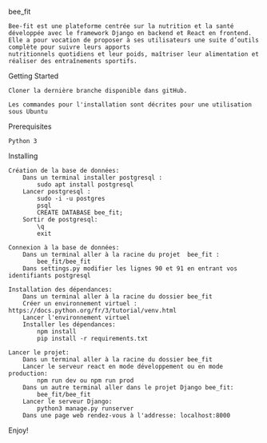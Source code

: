 bee_fit

    Bee-fit est une plateforme centrée sur la nutrition et la santé développée avec le framework Django en backend et React en frontend.
    Elle a pour vocation de proposer à ses utilisateurs une suite d’outils complète pour suivre leurs apports
    nutritionnels quotidiens et leur poids, maîtriser leur alimentation et réaliser des entraînements sportifs.

Getting Started

    Cloner la dernière branche disponible dans gitHub.

    Les commandes pour l'installation sont décrites pour une utilisation sous Ubuntu 

Prerequisites

    Python 3 

Installing

    Création de la base de données:
        Dans un terminal installer postgresql : 
            sudo apt install postgresql
        Lancer postgresql : 
            sudo -i -u postgres
            psql
            CREATE DATABASE bee_fit;
        Sortir de postgresql:
            \q
            exit

    Connexion à la base de données:
        Dans un terminal aller à la racine du projet  bee_fit : 
            bee_fit/bee_fit
        Dans settings.py modifier les lignes 90 et 91 en entrant vos identifiants postgresql

    Installation des dépendances:
        Dans un terminal aller à la racine du dossier bee_fit
        Créer un environnement virtuel : https://docs.python.org/fr/3/tutorial/venv.html
        Lancer l'environnement virtuel
        Installer les dépendances:
            npm install
            pip install -r requirements.txt

    Lancer le projet:
        Dans un terminal aller à la racine du dossier bee_fit
        Lancer le serveur react en mode développement ou en mode production:
            npm run dev ou npm run prod
        Dans un autre terminal aller dans le projet Django bee_fit: 
            bee_fit/bee_fit 
        Lancer le serveur Django:
            python3 manage.py runserver
        Dans une page web rendez-vous à l'addresse: localhost:8000

Enjoy!

